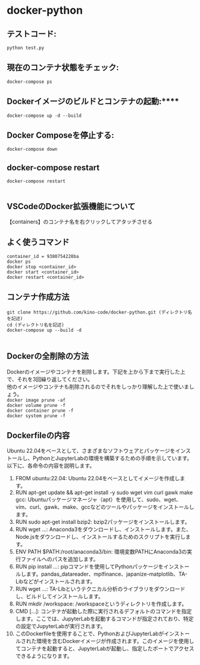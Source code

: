 # docker-python

## テストコード:
```python test.py```</br>
## 現在のコンテナ状態をチェック:
```docker-compose ps ```</br>
## Dockerイメージのビルドとコンテナの起動:****
```docker-compose up -d --build ```</br>
## Docker Composeを停止する:
``` docker-compose down ```</br>
## docker-compose restart
``` docker-compose restart ```</br>
``` ```</br>

## VSCodeのDocker拡張機能について
【containers】のコンテナ名を右クリックしてアタッチさせる

## よく使うコマンド</br>
```container_id = 9380754228ba```</br>
```docker ps```</br>
```docker stop <container_id>```</br>
```docker start <container_id>```</br>
```docker restart <container_id>```</br>

## コンテナ作成方法</br>
```git clone https://github.com/kino-code/docker-python.git (ディレクトリ名を記述)```</br>
```cd (ディレクトリ名を記述)```</br>
```docker-compose up --build -d```</br></br>

## Dockerの全削除の方法</br>
Dockerのイメージやコンテナを削除します。下記を上から下まで実行した上で、それを3回繰り返してください。</br>
他のイメージやコンテナも削除されるのでそれをしっかり理解した上で使いましょう。</br>
```docker image prune -af```</br>
```docker volume prune -f```</br>
```docker container prune -f```</br>
```docker system prune -f```</br>

## Dockerfileの内容
Ubuntu 22.04をベースとして、さまざまなソフトウェアとパッケージをインストールし、PythonとJupyterLabの環境を構築するための手順を示しています。以下に、各命令の内容を説明します。

1. FROM ubuntu:22.04: Ubuntu 22.04をベースとしてイメージを作成します。
2. RUN apt-get update && apt-get install -y sudo wget vim curl gawk make gcc: Ubuntuパッケージマネージャ（apt）を使用して、sudo、wget、vim、curl、gawk、make、gccなどのツールやパッケージをインストールします。
3. RUN sudo apt-get install bzip2: bzip2パッケージをインストールします。
4. RUN wget ...: Anaconda3をダウンロードし、インストールします。また、Node.jsをダウンロードし、インストールするためのスクリプトを実行します。
5. ENV PATH $PATH:/root/anaconda3/bin: 環境変数PATHにAnaconda3の実行ファイルへのパスを追加します。
6. RUN pip install ...: pipコマンドを使用してPythonパッケージをインストールします。pandas_datareader、mplfinance、japanize-matplotlib、TA-Libなどがインストールされます。
7. RUN wget ...: TA-Libというテクニカル分析のライブラリをダウンロードし、ビルドしてインストールします。
8. RUN mkdir /workspace: /workspaceというディレクトリを作成します。
9. CMD [...]: コンテナが起動した際に実行されるデフォルトのコマンドを指定します。ここでは、JupyterLabを起動するコマンドが指定されており、特定の設定でJupyterLabが実行されます。
10. このDockerfileを使用することで、PythonおよびJupyterLabがインストールされた環境を含むDockerイメージが作成されます。このイメージを使用してコンテナを起動すると、JupyterLabが起動し、指定したポートでアクセスできるようになります。
